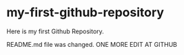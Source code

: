 # my-first-github-repository
Here is my first Github Repository.

README.md file was changed. ONE MORE EDIT AT GITHUB
